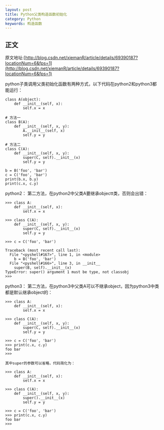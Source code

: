 ```yaml
---
layout: post
title: Python父类构造函数初始化
category: Python
keywords: 构造函数
--- 
```


## 正文

原文地址:[http://blog.csdn.net/xiemanR/article/details/69390187?locationNum=6&fps=1](http://blog.csdn.net/xiemanR/article/details/69390187?locationNum=6&fps=1)


python子类调用父类初始化函数有两种方式，以下代码在python2和python3都能运行：


```
class A(object):
    def __init__(self, x):
        self.x = x

# 方法一
class B(A):
    def __init__(self, x, y):
        A.__init__(self, x)
        self.y = y

# 方法二
class C(A):
    def __init__(self, x, y):
        super(C, self).__init__(x)
        self.y = y

b = B('foo', 'bar')
c = C('foo', 'bar')
print(b.x, b.y)
print(c.x, c.y)

```

python2：
第二方法，在python2中父类A要继承objectt类，否则会出错：
```
>>> class A:
    def __init__(self, x):
        self.x = x

>>> class C(A):
    def __init__(self, x, y):
        super(C, self).__init__(x)
        self.y = y

>>> c = C('foo', 'bar')

Traceback (most recent call last):
  File "<pyshell#167>", line 1, in <module>
    b = B('foo', 'bar')
  File "<pyshell#166>", line 3, in __init__
    super(B, self).__init__(x)
TypeError: super() argument 1 must be type, not classobj
>>> 

```
python3：
第二方法，在python3中父类A可以不继承object，因为python3中类都是默认继承object的：
```
>>> class A:
    def __init__(self, x):
        self.x = x

>>> class C(A):
    def __init__(self, x, y):
        super(C, self).__init__(x)
        self.y = y

>>> c = C('foo', 'bar')
>>> print(c.x, c.y)
foo bar
>>>

其中super的参数可以省略，代码简化为：

>>> class A:
    def __init__(self, x):
        self.x = x

>>> class C(A):
    def __init__(self, x, y):
        super().__init__(x)
        self.y = y

>>> c = C('foo', 'bar')
>>> print(c.x, c.y)
foo bar
>>>

```